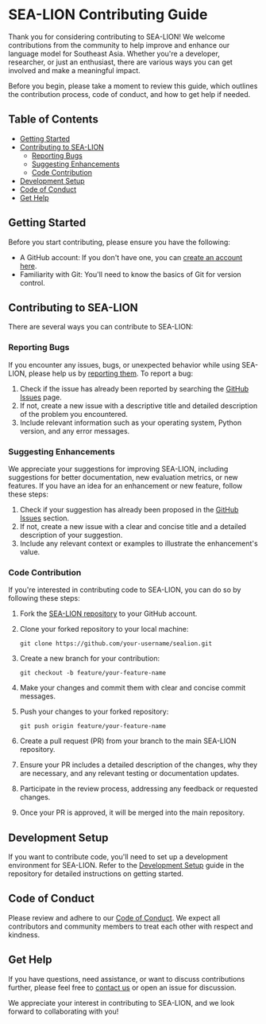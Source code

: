 # SEA-LION Contributing Guide

Thank you for considering contributing to SEA-LION! We welcome contributions from the community to help improve and enhance our language model for Southeast Asia. Whether you're a developer, researcher, or just an enthusiast, there are various ways you can get involved and make a meaningful impact.

Before you begin, please take a moment to review this guide, which outlines the contribution process, code of conduct, and how to get help if needed.

## Table of Contents

- [Getting Started](#getting-started)
- [Contributing to SEA-LION](#contributing-to-sea-lion)
  - [Reporting Bugs](#reporting-bugs)
  - [Suggesting Enhancements](#suggesting-enhancements)
  - [Code Contribution](#code-contribution)
- [Development Setup](#development-setup)
- [Code of Conduct](#code-of-conduct)
- [Get Help](#get-help)

## Getting Started

Before you start contributing, please ensure you have the following:

- A GitHub account: If you don't have one, you can [create an account here](https://github.com/join).
- Familiarity with Git: You'll need to know the basics of Git for version control.

## Contributing to SEA-LION

There are several ways you can contribute to SEA-LION:

### Reporting Bugs

If you encounter any issues, bugs, or unexpected behavior while using SEA-LION, please help us by [reporting them](https://github.com/aisingapore/sealion/issues). To report a bug:

1. Check if the issue has already been reported by searching the [GitHub Issues](https://github.com/aisingapore/sealion/issues) page.
2. If not, create a new issue with a descriptive title and detailed description of the problem you encountered.
3. Include relevant information such as your operating system, Python version, and any error messages.

### Suggesting Enhancements

We appreciate your suggestions for improving SEA-LION, including suggestions for better documentation, new evaluation metrics, or new features. If you have an idea for an enhancement or new feature, follow these steps:

1. Check if your suggestion has already been proposed in the [GitHub Issues](https://github.com/aisingapore/sealion/issues) section.
2. If not, create a new issue with a clear and concise title and a detailed description of your suggestion.
3. Include any relevant context or examples to illustrate the enhancement's value.

### Code Contribution

If you're interested in contributing code to SEA-LION, you can do so by following these steps:

1. Fork the [SEA-LION repository](https://github.com/aisingapore/sealion) to your GitHub account.
2. Clone your forked repository to your local machine:

   ```shell
   git clone https://github.com/your-username/sealion.git
   ```

3. Create a new branch for your contribution:

   ```shell
   git checkout -b feature/your-feature-name
   ```

4. Make your changes and commit them with clear and concise commit messages.

5. Push your changes to your forked repository:

   ```shell
   git push origin feature/your-feature-name
   ```

6. Create a pull request (PR) from your branch to the main SEA-LION repository.

7. Ensure your PR includes a detailed description of the changes, why they are necessary, and any relevant testing or documentation updates.

8. Participate in the review process, addressing any feedback or requested changes.

9. Once your PR is approved, it will be merged into the main repository.

## Development Setup

If you want to contribute code, you'll need to set up a development environment for SEA-LION. Refer to the [Development Setup](https://github.com/aisingapore/sealion/blob/main/README.md) guide in the repository for detailed instructions on getting started.

## Code of Conduct

Please review and adhere to our [Code of Conduct](CODE_OF_CONDUCT.md). We expect all contributors and community members to treat each other with respect and kindness.

## Get Help

If you have questions, need assistance, or want to discuss contributions further, please feel free to [contact us](sealion@aisingapore.org) or open an issue for discussion.

We appreciate your interest in contributing to SEA-LION, and we look forward to collaborating with you!

